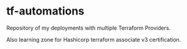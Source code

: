 # tf-automations

Repository of my deployments with multiple Terraform Providers.

Also learning zone for Hashicorp terraform associate v3 certification.
